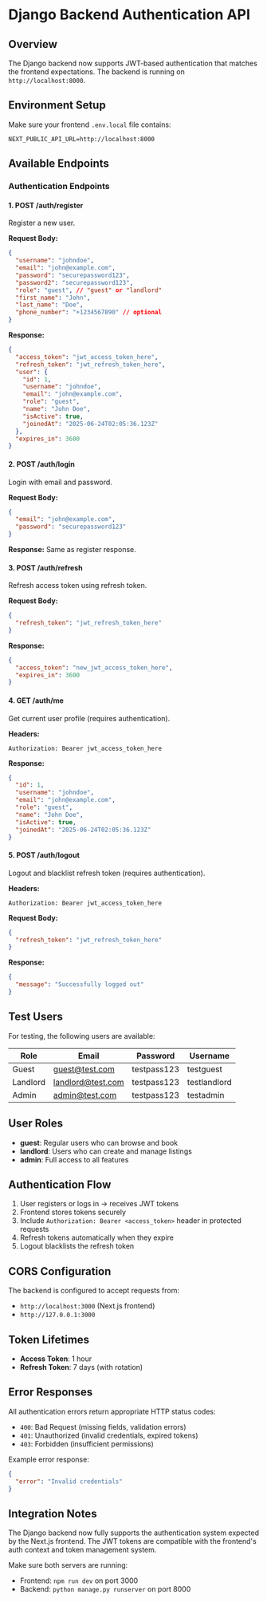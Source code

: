 # Django Backend Authentication API

## Overview

The Django backend now supports JWT-based authentication that matches the frontend expectations. The backend is running on `http://localhost:8000`.

## Environment Setup

Make sure your frontend `.env.local` file contains:
```
NEXT_PUBLIC_API_URL=http://localhost:8000
```

## Available Endpoints

### Authentication Endpoints

#### 1. **POST /auth/register**
Register a new user.

**Request Body:**
```json
{
  "username": "johndoe",
  "email": "john@example.com", 
  "password": "securepassword123",
  "password2": "securepassword123",
  "role": "guest", // "guest" or "landlord"
  "first_name": "John",
  "last_name": "Doe",
  "phone_number": "+1234567890" // optional
}
```

**Response:**
```json
{
  "access_token": "jwt_access_token_here",
  "refresh_token": "jwt_refresh_token_here", 
  "user": {
    "id": 1,
    "username": "johndoe",
    "email": "john@example.com",
    "role": "guest",
    "name": "John Doe",
    "isActive": true,
    "joinedAt": "2025-06-24T02:05:36.123Z"
  },
  "expires_in": 3600
}
```

#### 2. **POST /auth/login**
Login with email and password.

**Request Body:**
```json
{
  "email": "john@example.com",
  "password": "securepassword123"
}
```

**Response:** Same as register response.

#### 3. **POST /auth/refresh**
Refresh access token using refresh token.

**Request Body:**
```json
{
  "refresh_token": "jwt_refresh_token_here"
}
```

**Response:**
```json
{
  "access_token": "new_jwt_access_token_here",
  "expires_in": 3600
}
```

#### 4. **GET /auth/me**
Get current user profile (requires authentication).

**Headers:**
```
Authorization: Bearer jwt_access_token_here
```

**Response:**
```json
{
  "id": 1,
  "username": "johndoe", 
  "email": "john@example.com",
  "role": "guest",
  "name": "John Doe",
  "isActive": true,
  "joinedAt": "2025-06-24T02:05:36.123Z"
}
```

#### 5. **POST /auth/logout**
Logout and blacklist refresh token (requires authentication).

**Headers:**
```
Authorization: Bearer jwt_access_token_here
```

**Request Body:**
```json
{
  "refresh_token": "jwt_refresh_token_here"
}
```

**Response:**
```json
{
  "message": "Successfully logged out"
}
```

## Test Users

For testing, the following users are available:

| Role | Email | Password | Username |
|------|-------|----------|----------|
| Guest | guest@test.com | testpass123 | testguest |
| Landlord | landlord@test.com | testpass123 | testlandlord |
| Admin | admin@test.com | testpass123 | testadmin |

## User Roles

- **guest**: Regular users who can browse and book
- **landlord**: Users who can create and manage listings  
- **admin**: Full access to all features

## Authentication Flow

1. User registers or logs in → receives JWT tokens
2. Frontend stores tokens securely
3. Include `Authorization: Bearer <access_token>` header in protected requests
4. Refresh tokens automatically when they expire
5. Logout blacklists the refresh token

## CORS Configuration

The backend is configured to accept requests from:
- `http://localhost:3000` (Next.js frontend)
- `http://127.0.0.1:3000`

## Token Lifetimes

- **Access Token**: 1 hour
- **Refresh Token**: 7 days (with rotation)

## Error Responses

All authentication errors return appropriate HTTP status codes:

- `400`: Bad Request (missing fields, validation errors)
- `401`: Unauthorized (invalid credentials, expired tokens)
- `403`: Forbidden (insufficient permissions)

Example error response:
```json
{
  "error": "Invalid credentials"
}
```

## Integration Notes

The Django backend now fully supports the authentication system expected by the Next.js frontend. The JWT tokens are compatible with the frontend's auth context and token management system.

Make sure both servers are running:
- Frontend: `npm run dev` on port 3000
- Backend: `python manage.py runserver` on port 8000
